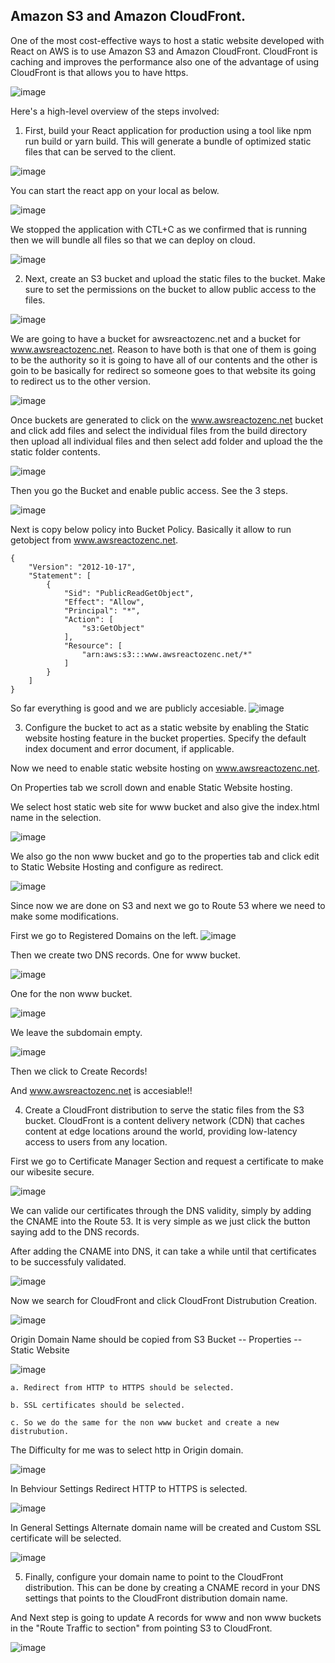 ## Amazon S3 and Amazon CloudFront.
One of the most cost-effective ways to host a static website developed with React on AWS is to use Amazon S3 and Amazon CloudFront.
CloudFront is caching and improves the performance also one of the advantage of using CloudFront is that allows you to have https.

![image](https://user-images.githubusercontent.com/62793938/230742100-b7d58ab4-936e-4887-b9bb-2f8cff8b3803.png)


Here's a high-level overview of the steps involved:

1. First, build your React application for production using a tool like npm run build or yarn build. This will generate a bundle of optimized static files that can be served to the client.

![image](https://user-images.githubusercontent.com/62793938/230743714-551b626b-6575-4011-bd30-a86d2cff6704.png)

You can start the react app on your local as below.

![image](https://user-images.githubusercontent.com/62793938/230743908-41718115-b569-4499-bc59-e23d5e190525.png)

We stopped the application with CTL+C as we confirmed that is running then we will bundle all files so that we can deploy on cloud.

![image](https://user-images.githubusercontent.com/62793938/230744086-3e4a0847-d758-4e3b-b748-dba535d2fe38.png)


2. Next, create an S3 bucket and upload the static files to the bucket. Make sure to set the permissions on the bucket to allow public access to the files.

![image](https://user-images.githubusercontent.com/62793938/230744209-9c548d4a-1418-449c-8a13-eb3462824fa9.png)

We are going to have a bucket for awsreactozenc.net and a bucket for www.awsreactozenc.net. Reason to have both is that one of them is going to be the authority so it is going to have all of our contents and the other is goin to be basically for redirect so someone goes to that website its going to redirect us to the other version.

![image](https://user-images.githubusercontent.com/62793938/230744710-a609df89-6800-42f5-83e5-2db34be52beb.png)

Once buckets are generated to click on the www.awsreactozenc.net bucket and click add files and select the individual files from the build directory then upload all individual files and then select add folder and upload the the static folder contents.

![image](https://user-images.githubusercontent.com/62793938/230744902-c1ec533d-cdc1-435f-8f25-93a725d29c7f.png)

Then you go the Bucket and enable public access. See the 3 steps.

![image](https://user-images.githubusercontent.com/62793938/230745136-c5035b5b-9d16-413c-a684-7810acf31292.png)

Next is copy below policy into Bucket Policy. Basically it allow to run getobject from www.awsreactozenc.net. 
```
{
    "Version": "2012-10-17",
    "Statement": [
        {
            "Sid": "PublicReadGetObject",
            "Effect": "Allow",
            "Principal": "*",
            "Action": [
                "s3:GetObject"
            ],
            "Resource": [
                "arn:aws:s3:::www.awsreactozenc.net/*"
            ]
        }
    ]
}
```
So far everything is good and we are  publicly accesiable.
![image](https://user-images.githubusercontent.com/62793938/230745403-cb766269-a09e-431f-89a0-d99cec038898.png)

3. Configure the bucket to act as a static website by enabling the Static website hosting feature in the bucket properties. Specify the default index document and error document, if applicable.

Now we need to enable static website hosting on www.awsreactozenc.net. 

On Properties tab we scroll down and enable Static Website hosting.

We select host static web site for www bucket and also give the index.html name in the selection.

![image](https://user-images.githubusercontent.com/62793938/230745591-ac35b8d2-5b7e-4a1d-ba07-59285d0f1072.png)

We also go the non www bucket and go to the properties tab and click edit to Static Website Hosting and configure as redirect.

![image](https://user-images.githubusercontent.com/62793938/230745779-d1e27e46-9ced-4fd3-92eb-e264e5596b98.png)

Since now we are done on S3 and next we go to Route 53 where we need to make some modifications.

First we go to Registered Domains on the left.
![image](https://user-images.githubusercontent.com/62793938/230747414-6ef56b5c-0b3b-45b0-8af7-6109e882e7a7.png)

Then we create two DNS records. 
One for www bucket.

![image](https://user-images.githubusercontent.com/62793938/230747540-6e6d388e-3990-4245-baf1-c2ba58c345fd.png)

One for the non www bucket.

![image](https://user-images.githubusercontent.com/62793938/230747576-a4f7572e-1249-4221-b16f-4b2cb1a2b424.png)

We leave the subdomain empty.

![image](https://user-images.githubusercontent.com/62793938/230747621-fc55dd5f-e629-4b20-950f-f3dfc6cb27d8.png)

Then we click to Create Records!

And www.awsreactozenc.net is accesiable!!

4. Create a CloudFront distribution to serve the static files from the S3 bucket. CloudFront is a content delivery network (CDN) that caches content at edge locations around the world, providing low-latency access to users from any location.

First we go to Certificate Manager Section and request a certificate to make our wibesite secure.

![image](https://user-images.githubusercontent.com/62793938/230747873-e040db76-7a45-4727-8253-5b4970efb7fa.png)

We can valide our certificates through the DNS validity, simply by adding the CNAME into the Route 53. It is very simple as we just click the button saying add to the DNS records.

After adding the CNAME into DNS, it can take a while until that certificates to be successfuly validated.

![image](https://user-images.githubusercontent.com/62793938/230748124-14114504-f90e-4bdc-824d-e735975145cb.png)


Now we search for CloudFront and click CloudFront Distrubution Creation.

![image](https://user-images.githubusercontent.com/62793938/230748234-eb7c004c-6f65-4f0b-8389-10d05786635a.png)

Origin Domain Name should be copied from S3 Bucket -- Properties -- Static Website

![image](https://user-images.githubusercontent.com/62793938/230748309-334b8064-2a56-4b37-a06f-d34e303e19d3.png)

    a. Redirect from HTTP to HTTPS should be selected.

    b. SSL certificates should be selected.

    c. So we do the same for the non www bucket and create a new distrubution.


The Difficulty for me was to select http in Origin domain.

![image](https://user-images.githubusercontent.com/62793938/230791323-5fba32d1-e28e-43d6-b56f-9d3ef34bb715.png)

In Behviour Settings Redirect HTTP to HTTPS is selected.

![image](https://user-images.githubusercontent.com/62793938/230791354-0a913f65-9f03-4952-8c66-7755989097c2.png)

In General Settings Alternate domain name will be created and Custom SSL certificate will be selected.

![image](https://user-images.githubusercontent.com/62793938/230791487-05cd80e7-2b68-4027-a7b7-3dddb9fe70b9.png)


5. Finally, configure your domain name to point to the CloudFront distribution. This can be done by creating a CNAME record in your DNS settings that points to the CloudFront distribution domain name.

And Next step is going to update A records for www and non www buckets in the "Route Traffic to section"  from pointing S3 to CloudFront.

![image](https://user-images.githubusercontent.com/62793938/230749115-86cdfe4e-f9df-4098-930c-5fc665c9e195.png)

